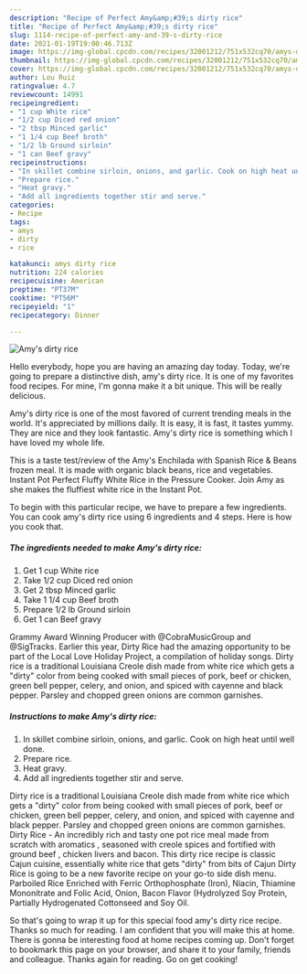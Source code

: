 ```yaml
---
description: "Recipe of Perfect Amy&amp;#39;s dirty rice"
title: "Recipe of Perfect Amy&amp;#39;s dirty rice"
slug: 1114-recipe-of-perfect-amy-and-39-s-dirty-rice
date: 2021-01-19T19:00:46.713Z
image: https://img-global.cpcdn.com/recipes/32001212/751x532cq70/amys-dirty-rice-recipe-main-photo.jpg
thumbnail: https://img-global.cpcdn.com/recipes/32001212/751x532cq70/amys-dirty-rice-recipe-main-photo.jpg
cover: https://img-global.cpcdn.com/recipes/32001212/751x532cq70/amys-dirty-rice-recipe-main-photo.jpg
author: Lou Ruiz
ratingvalue: 4.7
reviewcount: 14991
recipeingredient:
- "1 cup White rice"
- "1/2 cup Diced red onion"
- "2 tbsp Minced garlic"
- "1 1/4 cup Beef broth"
- "1/2 lb Ground sirloin"
- "1 can Beef gravy"
recipeinstructions:
- "In skillet combine sirloin, onions, and garlic. Cook on high heat until well done."
- "Prepare rice."
- "Heat gravy."
- "Add all ingredients together stir and serve."
categories:
- Recipe
tags:
- amys
- dirty
- rice

katakunci: amys dirty rice 
nutrition: 224 calories
recipecuisine: American
preptime: "PT37M"
cooktime: "PT56M"
recipeyield: "1"
recipecategory: Dinner

---
```



![Amy&#39;s dirty rice](https://img-global.cpcdn.com/recipes/32001212/751x532cq70/amys-dirty-rice-recipe-main-photo.jpg)

Hello everybody, hope you are having an amazing day today. Today, we're going to prepare a distinctive dish, amy&#39;s dirty rice. It is one of my favorites food recipes. For mine, I'm gonna make it a bit unique. This will be really delicious.

Amy&#39;s dirty rice is one of the most favored of current trending meals in the world. It's appreciated by millions daily. It is easy, it is fast, it tastes yummy. They are nice and they look fantastic. Amy&#39;s dirty rice is something which I have loved my whole life.

This is a taste test/review of the Amy&#39;s Enchilada with Spanish Rice &amp; Beans frozen meal. It is made with organic black beans, rice and vegetables. Instant Pot Perfect Fluffy White Rice in the Pressure Cooker. Join Amy as she makes the fluffiest white rice in the Instant Pot.


To begin with this particular recipe, we have to prepare a few ingredients. You can cook amy&#39;s dirty rice using 6 ingredients and 4 steps. Here is how you cook that.

<!--inarticleads1-->

##### The ingredients needed to make Amy&#39;s dirty rice:

1. Get 1 cup White rice
1. Take 1/2 cup Diced red onion
1. Get 2 tbsp Minced garlic
1. Take 1 1/4 cup Beef broth
1. Prepare 1/2 lb Ground sirloin
1. Get 1 can Beef gravy


Grammy Award Winning Producer with @CobraMusicGroup and @SigTracks. Earlier this year, Dirty Rice had the amazing opportunity to be part of the Local Love Holiday Project, a compilation of holiday songs. Dirty rice is a traditional Louisiana Creole dish made from white rice which gets a &#34;dirty&#34; color from being cooked with small pieces of pork, beef or chicken, green bell pepper, celery, and onion, and spiced with cayenne and black pepper. Parsley and chopped green onions are common garnishes. 

<!--inarticleads2-->

##### Instructions to make Amy&#39;s dirty rice:

1. In skillet combine sirloin, onions, and garlic. Cook on high heat until well done.
1. Prepare rice.
1. Heat gravy.
1. Add all ingredients together stir and serve.


Dirty rice is a traditional Louisiana Creole dish made from white rice which gets a &#34;dirty&#34; color from being cooked with small pieces of pork, beef or chicken, green bell pepper, celery, and onion, and spiced with cayenne and black pepper. Parsley and chopped green onions are common garnishes. Dirty Rice - An incredibly rich and tasty one pot rice meal made from scratch with aromatics , seasoned with creole spices and fortified with ground beef , chicken livers and bacon. This dirty rice recipe is classic Cajun cuisine, essentially white rice that gets &#34;dirty&#34; from bits of Cajun Dirty Rice is going to be a new favorite recipe on your go-to side dish menu. Parboiled Rice Enriched with Ferric Orthophosphate (Iron), Niacin, Thiamine Mononitrate and Folic Acid, Onion, Bacon Flavor (Hydrolyzed Soy Protein, Partially Hydrogenated Cottonseed and Soy Oil. 

So that's going to wrap it up for this special food amy&#39;s dirty rice recipe. Thanks so much for reading. I am confident that you will make this at home. There is gonna be interesting food at home recipes coming up. Don't forget to bookmark this page on your browser, and share it to your family, friends and colleague. Thanks again for reading. Go on get cooking!
